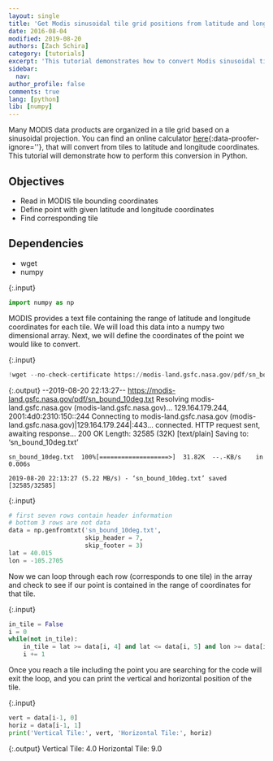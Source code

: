 ```yaml
---
layout: single
title: 'Get Modis sinusoidal tile grid positions from latitude and longitude coordinates in Python'
date: 2016-08-04
modified: 2019-08-20
authors: [Zach Schira]
category: [tutorials]
excerpt: 'This tutorial demonstrates how to convert Modis sinusoidal tile grid positions to latitude and longitude in Python.'
sidebar:
  nav:
author_profile: false
comments: true
lang: [python]
lib: [numpy]
---
```

Many MODIS data products are organized in a tile grid based on a sinusoidal projection. 
You can find an online calculator [here](http://landweb.nascom.nasa.gov/cgi-bin/developer/tilemap.cgi){:data-proofer-ignore=''}, that will convert from tiles to latitude and longitude coordinates. 
This tutorial will demonstrate how to perform this conversion in Python.

## Objectives

- Read in MODIS tile bounding coordinates
- Define point with given latitude and longitude coordinates
- Find corresponding tile

## Dependencies

- wget
- numpy

{:.input}
```python
import numpy as np
```

MODIS provides a text file containing the range of latitude and longitude coordinates for each tile. We will load this data into a numpy two dimensional array. Next, we will define the coordinates of the point we would like to convert.

{:.input}
```python
!wget --no-check-certificate https://modis-land.gsfc.nasa.gov/pdf/sn_bound_10deg.txt
```

{:.output}
    --2019-08-20 22:13:27--  https://modis-land.gsfc.nasa.gov/pdf/sn_bound_10deg.txt
    Resolving modis-land.gsfc.nasa.gov (modis-land.gsfc.nasa.gov)... 129.164.179.244, 2001:4d0:2310:150::244
    Connecting to modis-land.gsfc.nasa.gov (modis-land.gsfc.nasa.gov)|129.164.179.244|:443... connected.
    HTTP request sent, awaiting response... 200 OK
    Length: 32585 (32K) [text/plain]
    Saving to: ‘sn_bound_10deg.txt’
    
    sn_bound_10deg.txt  100%[===================>]  31.82K  --.-KB/s    in 0.006s  
    
    2019-08-20 22:13:27 (5.22 MB/s) - ‘sn_bound_10deg.txt’ saved [32585/32585]
    



{:.input}
```python
# first seven rows contain header information
# bottom 3 rows are not data
data = np.genfromtxt('sn_bound_10deg.txt', 
                     skip_header = 7, 
                     skip_footer = 3)
lat = 40.015
lon = -105.2705
```

Now we can loop through each row (corresponds to one tile) in the array and check to see if our point is contained in the range of coordinates for that tile.

{:.input}
```python
in_tile = False
i = 0
while(not in_tile):
    in_tile = lat >= data[i, 4] and lat <= data[i, 5] and lon >= data[i, 2] and lon <= data[i, 3]
    i += 1
```

Once you reach a tile including the point you are searching for the code will exit the loop, and you can print the vertical and horizontal position of the tile.

{:.input}
```python
vert = data[i-1, 0]
horiz = data[i-1, 1]
print('Vertical Tile:', vert, 'Horizontal Tile:', horiz)
```

{:.output}
    Vertical Tile: 4.0 Horizontal Tile: 9.0



